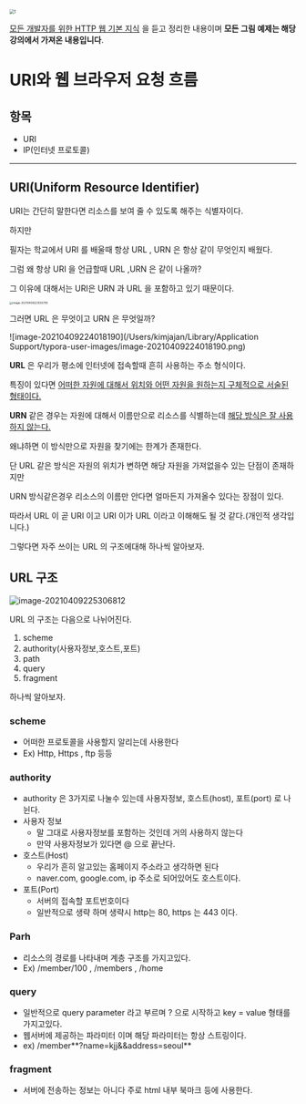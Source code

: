 <img src="https://cdn.inflearn.com/public/files/courses/326277/4df75704-dd5d-403f-be3c-6860251d4326/326277-kor-b.jpg" alt="1" style="zoom: 50%;" />

[모든 개발자를 위한 HTTP 웹 기본 지식](https://www.inflearn.com/course/http-웹-네트워크/dashboard) 을 듣고 정리한 내용이며 **모든 그림 예제는 해당 강의에서 가져온 내용입니다**.



# URI와 웹 브라우저 요청 흐름

## 항목

- URI
- IP(인터넷 프로토콜)

------------



## URI(Uniform Resource Identifier)

URI는 간단히 말한다면 리소스를 보여 줄 수 있도록 해주는 식별자이다.



하지만 



필자는 학교에서 URI 를 배울때 항상 URL , URN 은 항상 같이 무엇인지 배웠다.

그럼 왜 항상 URI 을 언급할때 URL ,URN 은 같이 나올까?



그 이유에 대해서는 URI은 URN 과 URL 을 포함하고 있기 때문이다.

<img src="https://tva1.sinaimg.cn/large/008eGmZEgy1gpdtkechizj31hc0u0gy5.jpg" alt="image-20210409223555795" style="zoom: 33%;" />

그러면 URL 은 무엇이고 URN 은 무엇일까?

![image-20210409224018190](/Users/kimjajan/Library/Application Support/typora-user-images/image-20210409224018190.png)



**URL** 은 우리가 평소에 인터넷에 접속할때 흔히 사용하는 주소 형식이다.

특징이 있다면 <u>어떠한 자원에 대해서 위치와 어떤 자원을 원하는지 구체적으로 서술된 형태이다.</u>



**URN** 같은 경우는 자원에 대해서 이름만으로 리소스를 식별하는데 <u>해당 방식은 잘 사용하지 않는다.</u>

왜냐하면 이 방식만으로 자원을 찾기에는 한계가 존재한다. 

단 URL 같은 방식은 자원의 위치가 변하면 해당 자원을 가져없을수 있는 단점이 존재하지만

URN 방식같은경우 리소스의 이름만 안다면 얼마든지 가져올수 있다는 장점이 있다.



따라서 URL 이 곧 URI 이고 URI 이가 URL 이라고 이해해도 될 것 같다.(개인적 생각입니다.)



그렇다면 자주 쓰이는 URL 의 구조에대해 하나씩 알아보자.





## URL 구조

![image-20210409225306812](https://tva1.sinaimg.cn/large/008eGmZEgy1gpdu206rlvj32j60juwj8.jpg)



URL 의 구조는 다음으로 나뉘어진다.

1. scheme
2. authority(사용자정보,호스트,포트)
3. path
4. query
5. fragment



하나씩 알아보자.



### scheme

- 어떠한 프로토콜을 사용할지 알리는데 사용한다
- Ex) Http, Https , ftp 등등



### authority

- authority 은 3가지로 나눌수 있는데 사용자정보, 호스트(host), 포트(port) 로 나뉜다.
- 사용자 정보
  - 말 그대로 사용자정보를 포함하는 것인데 거의 사용하지 않는다
  - 만약 사용자정보가 있다면 @ 으로 끝난다.
- 호스트(Host)
  - 우리가 흔히 알고있는 홈페이지 주소라고 생각하면 된다
  - naver.com, google.com, ip 주소로 되어있어도 호스트이다.
- 포트(Port)
  - 서버의 접속할 포트번호이다
  - 일반적으로 생략 하며 생략시 http는 80, https 는 443 이다.



### Parh

- 리소스의 경로를 나타내며 계층 구조를 가지고있다.
- Ex) /member/100 , /members , /home



### query

-  일반적으로 query parameter  라고 부르며 ? 으로 시작하고  key = value 형태를 가지고있다.
-  웹서버에 제공하는 파라미터 이며 해당 파라미터는 항상 스트링이다.
-  ex) /member**?name=kjj&&address=seoul** 



### fragment

- 서버에 전송하는 정보는 아니다 주로 html 내부 북마크 등에 사용한다.

